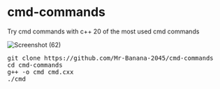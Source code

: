 # cmd-commands
Try cmd commands with c++
20 of the most used cmd commands

![Screenshot (62)](https://user-images.githubusercontent.com/109140672/217518403-0e098811-d976-4f5e-8aba-da1b20febf59.png)

<pre>
git clone https://github.com/Mr-Banana-2045/cmd-commands
cd cmd-commands
g++ -o cmd cmd.cxx
./cmd
</pre>
